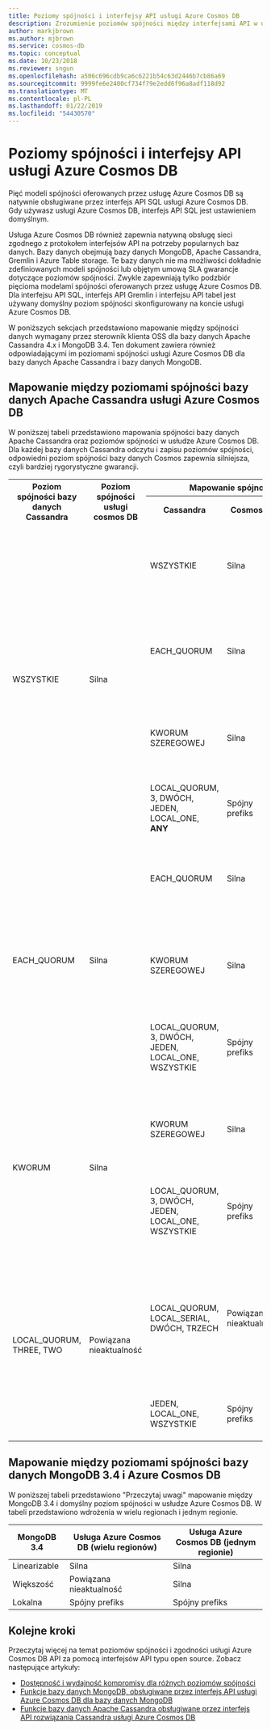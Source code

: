 ```yaml
---
title: Poziomy spójności i interfejsy API usługi Azure Cosmos DB
description: Zrozumienie poziomów spójności między interfejsami API w usłudze Azure Cosmos DB.
author: markjbrown
ms.author: mjbrown
ms.service: cosmos-db
ms.topic: conceptual
ms.date: 10/23/2018
ms.reviewer: sngun
ms.openlocfilehash: a506c696cdb9ca6c6221b54c63d2446b7cb86a69
ms.sourcegitcommit: 9999fe6e2400cf734f79e2edd6f96a8adf118d92
ms.translationtype: MT
ms.contentlocale: pl-PL
ms.lasthandoff: 01/22/2019
ms.locfileid: "54430570"
---
```

# <a name="consistency-levels-and-azure-cosmos-db-apis"></a>Poziomy spójności i interfejsy API usługi Azure Cosmos DB

Pięć modeli spójności oferowanych przez usługę Azure Cosmos DB są natywnie obsługiwane przez interfejs API SQL usługi Azure Cosmos DB. Gdy używasz usługi Azure Cosmos DB, interfejs API SQL jest ustawieniem domyślnym. 

Usługa Azure Cosmos DB również zapewnia natywną obsługę sieci zgodnego z protokołem interfejsów API na potrzeby popularnych baz danych. Bazy danych obejmują bazy danych MongoDB, Apache Cassandra, Gremlin i Azure Table storage. Te bazy danych nie ma możliwości dokładnie zdefiniowanych modeli spójności lub objętym umową SLA gwarancje dotyczące poziomów spójności. Zwykle zapewniają tylko podzbiór pięcioma modelami spójności oferowanych przez usługę Azure Cosmos DB. Dla interfejsu API SQL, interfejs API Gremlin i interfejsu API tabel jest używany domyślny poziom spójności skonfigurowany na koncie usługi Azure Cosmos DB. 

W poniższych sekcjach przedstawiono mapowanie między spójności danych wymagany przez sterownik klienta OSS dla bazy danych Apache Cassandra 4.x i MongoDB 3.4. Ten dokument zawiera również odpowiadającymi im poziomami spójności usługi Azure Cosmos DB dla bazy danych Apache Cassandra i bazy danych MongoDB.

## <a id="cassandra-mapping"></a>Mapowanie między poziomami spójności bazy danych Apache Cassandra usługi Azure Cosmos DB

W poniższej tabeli przedstawiono mapowania spójności bazy danych Apache Cassandra oraz poziomów spójności w usłudze Azure Cosmos DB. Dla każdej bazy danych Cassandra odczytu i zapisu poziomów spójności, odpowiedni poziom spójności bazy danych Cosmos zapewnia silniejsza, czyli bardziej rygorystyczne gwarancji.


<table>
<tr> 
  <th rowspan="2">Poziom spójności bazy danych Cassandra</th> 
  <th rowspan="2">Poziom spójności usługi cosmos DB</th> 
  <th colspan="3">Mapowanie spójności zapisu</th> 
  <th colspan="3">Mapowanie spójności odczytu</th> 
</tr> 


 
 <tr> 
  <th>Cassandra</th> 
  <th>Cosmos DB</th> 
  <th>Gwarancja</th> 
  <th>Z bazy danych Cassandra</th> 
  <th>To Cosmos DB</th> 
  <th>Gwarancja</th> 
 </tr> 
 
  <tr> 
  <td rowspan="6">WSZYSTKIE</td> 
  <td rowspan="6">Silna</td> 
  <td>WSZYSTKIE</td> 
  <td>Silna</td> 
  <td>Operacje atomowe</td> 
  <td>WSZYSTKIE KWORUM, SERYJNY LOCAL_QUORUM, LOCAL_SERIAL, 3, DWÓCH, JEDEN, LOCAL_ONE</td> 
  <td>Silna</td> 
  <td>Operacje atomowe</td> 
 </tr> 
 
 <tr> 
  <td rowspan="2">EACH_QUORUM</td> 
  <td rowspan="2">Silna</td> 
  <td rowspan="2">Operacje atomowe</td> 
  <td>WSZYSTKIE KWORUM, SERYJNY LOCAL_QUORUM, LOCAL_SERIAL, TRZY, DWA</td> 
  <td>Silna</td> 
  <td >Operacje atomowe</td> 
 </tr> 
 
 <tr>
 <td>LOCAL_ONE, PO JEDNYM</td>
  <td>Spójny prefiks</td>
   <td>Globalne spójny prefiks</td>
 </tr>
 

 <tr> 
  <td rowspan="2">KWORUM SZEREGOWEJ</td> 
  <td rowspan="2">Silna</td> 
  <td rowspan="2">Operacje atomowe</td> 
  <td>WSZYSTKIM KWORUM, SERYJNY</td> 
  <td>Silna</td> 
  <td >Operacje atomowe</td> 
 </tr> 

 <tr>
   <td>LOCAL_ONE, JEDNYM, LOCAL_QUORUM LOCAL_SERIAL, DWÓCH, TRZECH</td>
   <td>Spójny prefiks</td>
   <td>Globalne spójny prefiks</td>
 </tr>
 
 
 <tr> 
 <td>LOCAL_QUORUM, 3, DWÓCH, JEDEN, LOCAL_ONE, <b>ANY</b></td> 
  <td>Spójny prefiks</td> 
  <td>Globalne spójny prefiks</td> 
  <td>LOCAL_ONE, JEDNEGO, DWÓCH, TRZECH LOCAL_QUORUM, KWORUM</td> 
  <td>Spójny prefiks</td> 
  <td>Globalne spójny prefiks</td>
 </tr> 
 
 
  <tr> 
  <td rowspan="6">EACH_QUORUM</td> 
  <td rowspan="6">Silna</td> 
  <td rowspan="2">EACH_QUORUM</td> 
  <td rowspan="2">Silna</td> 
  <td rowspan="2">Operacje atomowe</td> 
  <td>WSZYSTKIE KWORUM, SERYJNY LOCAL_QUORUM, LOCAL_SERIAL, TRZY, DWA</td> 
  <td>Silna</td> 
  <td>Operacje atomowe</td> 
 </tr> 
 
 <tr>
 <td>LOCAL_ONE, PO JEDNYM</td>
  <td>Spójny prefiks</td>
   <td>Globalne spójny prefiks</td>
 </tr>
 
 
 
 <tr> 
  <td rowspan="2">KWORUM SZEREGOWEJ</td> 
  <td rowspan="2">Silna</td> 
  <td rowspan="2">Operacje atomowe</td> 
  <td>WSZYSTKIM KWORUM, SERYJNY</td> 
  <td>Silna</td> 
  <td>Operacje atomowe</td> 
 </tr> 
 
 <tr>
 <td>LOCAL_ONE, JEDNYM, LOCAL_QUORUM LOCAL_SERIAL, DWÓCH, TRZECH</td>
  <td>Spójny prefiks</td>
   <td>Globalne spójny prefiks</td>
 </tr>
 
 
  <tr> 
  <td rowspan="2">LOCAL_QUORUM, 3, DWÓCH, JEDEN, LOCAL_ONE, WSZYSTKIE</td> 
  <td rowspan="2">Spójny prefiks</td> 
  <td rowspan="2">Globalne spójny prefiks</td> 
  <td>WSZYSTKIE</td> 
  <td>Silna</td> 
  <td>Operacje atomowe</td> 
 </tr> 
 
 <tr>
 <td>LOCAL_ONE, JEDNEGO, DWÓCH, TRZECH LOCAL_QUORUM, KWORUM</td>
  <td>Spójny prefiks</td>
   <td>Globalne spójny prefiks</td>
 </tr>


  <tr> 
  <td rowspan="4">KWORUM</td> 
  <td rowspan="4">Silna</td> 
  <td rowspan="2">KWORUM SZEREGOWEJ</td> 
  <td rowspan="2">Silna</td> 
  <td rowspan="2">Operacje atomowe</td> 
  <td>WSZYSTKIM KWORUM, SERYJNY</td> 
  <td>Silna</td> 
  <td>Operacje atomowe</td> 
 </tr> 
 
 <tr>
 <td>LOCAL_ONE, JEDNYM, LOCAL_QUORUM LOCAL_SERIAL, DWÓCH, TRZECH</td>
  <td>Spójny prefiks</td>
   <td>Globalne spójny prefiks</td>
 </tr>
 
 
 <tr> 
  <td rowspan="2">LOCAL_QUORUM, 3, DWÓCH, JEDEN, LOCAL_ONE, WSZYSTKIE</td> 
  <td rowspan="2">Spójny prefiks </td> 
  <td rowspan="2">Globalne spójny prefiks </td> 
  <td>WSZYSTKIE</td> 
  <td>Silna</td> 
  <td>Operacje atomowe</td> 
 </tr> 
 
 <tr>
 <td>LOCAL_ONE, JEDNEGO, DWÓCH, TRZECH LOCAL_QUORUM, KWORUM</td>
  <td>Spójny prefiks</td>
   <td>Globalne spójny prefiks</td>
 </tr>
 
 <tr> 
  <td rowspan="4">LOCAL_QUORUM, THREE, TWO</td> 
  <td rowspan="4">Powiązana nieaktualność</td> 
  <td rowspan="2">LOCAL_QUORUM, LOCAL_SERIAL, DWÓCH, TRZECH</td> 
  <td rowspan="2">Powiązana nieaktualność</td> 
  <td rowspan="2">Powiązana nieaktualność.<br/>
Co najwyżej K wersji lub czasu (t) za zaporą.<br/>
Odczytaj najnowsze zatwierdzone wartość w regionie. 
</td> 
  
  <td>KWORUM, LOCAL_QUORUM, LOCAL_SERIAL, DWA, TRZY</td> 
  <td>Powiązana nieaktualność</td> 
  <td>Powiązana nieaktualność.<br/>
Co najwyżej K wersji lub czasu (t) za zaporą. <br/>
Odczytaj najnowsze zatwierdzone wartość w regionie. </td> 
 </tr> 
 
 <tr>
 <td>LOCAL_ONE, PO JEDNYM</td>
  <td>Spójny prefiks</td>
   <td>Spójny prefiks regionu</td>
 </tr>
 
 
 <tr> 
  <td>JEDEN, LOCAL_ONE, WSZYSTKIE</td> 
  <td>Spójny prefiks </td> 
  <td >Spójny prefiks regionu </td> 
  <td>LOCAL_ONE, JEDNEGO, DWÓCH, TRZECH LOCAL_QUORUM, KWORUM</td> 
  <td>Spójny prefiks</td> 
  <td>Spójny prefiks regionu</td> 
 </tr> 
</table>

## <a id="mongo-mapping"></a>Mapowanie między poziomami spójności bazy danych MongoDB 3.4 i Azure Cosmos DB

W poniższej tabeli przedstawiono "Przeczytaj uwagi" mapowanie między MongoDB 3.4 i domyślny poziom spójności w usłudze Azure Cosmos DB. W tabeli przedstawiono wdrożenia w wielu regionach i jednym regionie.

| **MongoDB 3.4** | **Usługa Azure Cosmos DB (wielu regionów)** | **Usługa Azure Cosmos DB (jednym regionie)** |
| - | - | - |
| Linearizable | Silna | Silna |
| Większość | Powiązana nieaktualność | Silna |
| Lokalna | Spójny prefiks | Spójny prefiks |

## <a name="next-steps"></a>Kolejne kroki

Przeczytaj więcej na temat poziomów spójności i zgodności usługi Azure Cosmos DB API za pomocą interfejsów API typu open source. Zobacz następujące artykuły:

* [Dostępność i wydajność kompromisy dla różnych poziomów spójności](consistency-levels-tradeoffs.md)
* [Funkcje bazy danych MongoDB, obsługiwane przez interfejs API usługi Azure Cosmos DB dla bazy danych MongoDB](mongodb-feature-support.md)
* [Funkcje bazy danych Apache Cassandra obsługiwane przez interfejs API rozwiązania Cassandra usługi Azure Cosmos DB](cassandra-support.md)